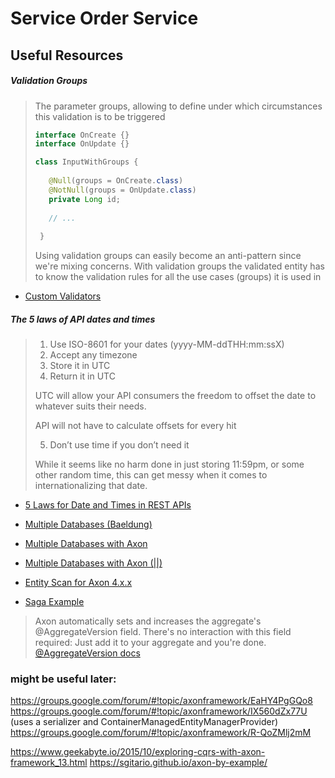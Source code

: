 # Service Order Service

## Useful Resources

##### Validation Groups
> The parameter groups, allowing to define under which circumstances this validation is to be triggered  
> 
>```java
>interface OnCreate {}
>interface OnUpdate {}
>``` 
>
>```java
> class InputWithGroups {
>  
>    @Null(groups = OnCreate.class)
>    @NotNull(groups = OnUpdate.class)
>    private Long id;
>    
>    // ...
>    
>  }
> ```
>
> Using validation groups can easily become an anti-pattern since we're mixing concerns. With validation groups the validated entity has to know the validation rules for all the use cases (groups) it is used in
- [Custom Validators](https://reflectoring.io/bean-validation-with-spring-boot/#implementing-a-custom-validator)

##### The 5 laws of API dates and times
>
> 1. Use ISO-8601 for your dates (yyyy-MM-ddTHH:mm:ssX)
> 2. Accept any timezone
> 3. Store it in UTC
> 4. Return it in UTC
>
>   UTC will allow your API consumers the freedom to offset the date to whatever suits their needs.
>
>   API will not have to calculate offsets for every hit
>
> 5. Don’t use time if you don’t need it
>
>   While it seems like no harm done in just storing 11:59pm, or some other random time, this can get messy when it comes to internationalizing that date.
>   
- [5 Laws for Date and Times in REST APIs](http://apiux.com/2013/03/20/5-laws-api-dates-and-times/)

- [Multiple Databases (Baeldung)](https://www.baeldung.com/spring-data-jpa-multiple-databases)
- [Multiple Databases with Axon](https://groups.google.com/forum/#!topic/axonframework/jXjfO_DNpoU)
- [Multiple Databases with Axon (||)](https://stackoverflow.com/a/61885471)
- [Entity Scan for Axon 4.x.x](https://groups.google.com/forum/#!topic/axonframework/ZZvbIugSfko)
- [Saga Example](https://github.com/AxonFramework/Axon-trader/blob/master/orders/src/main/java/org/axonframework/samples/trader/orders/command/SellTradeManagerSaga.java)

> Axon automatically sets and increases the aggregate's @AggregateVersion field. There's no interaction with this field required: Just add it to your aggregate and you're done.
[@AggregateVersion docs](https://github.com/AxonFramework/AxonFramework/issues/721)

### might be useful later:

https://groups.google.com/forum/#!topic/axonframework/EaHY4PgGQo8
https://groups.google.com/forum/#!topic/axonframework/IX560dZx77U (uses a serializer and ContainerManagedEntityManagerProvider)
https://groups.google.com/forum/#!topic/axonframework/R-QoZMlj2mM

https://www.geekabyte.io/2015/10/exploring-cqrs-with-axon-framework_13.html
https://sgitario.github.io/axon-by-example/